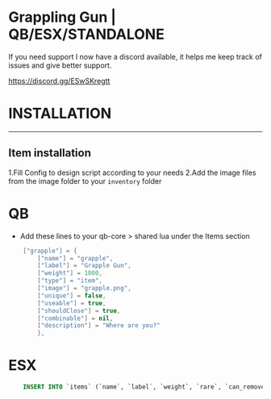 # Grappling Gun | QB/ESX/STANDALONE

If you need support I now have a discord available, it helps me keep track of issues and give better support.

https://discord.gg/ESwSKregtt


# INSTALLATION


---
## Item installation
 1.Fill Config to design script according to your needs
 2.Add the image files from the image folder to your `inventory` folder

# QB

- Add these lines to your qb-core > shared lua under the Items section
```lua
	["grapple"] = {
		["name"] = "grapple",                                                        
		["label"] = "Grapple Gun",
		["weight"] = 1000,
		["type"] = "item",
		["image"] = "grapple.png",
		["unique"] = false,
		["useable"] = true,
		["shouldClose"] = true,
		["combinable"] = nil,
		["description"] = "Where are you?"
    	},
```
# ESX

``` sql
    INSERT INTO `items` (`name`, `label`, `weight`, `rare`, `can_remove`) VALUES ('grapple', 'Grapple Gun', 2, 0, 1);
```
